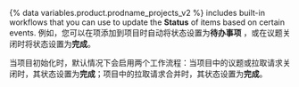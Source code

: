 {% data variables.product.prodname_projects_v2 %} includes built-in workflows that you can use to update the **Status** of items based on certain events. 例如，您可以在项添加到项目时自动将状态设置为**待办事项** ，或在议题关闭时将状态设置为**完成**。

当项目初始化时，默认情况下会启用两个工作流程：当项目中的议题或拉取请求关闭时，其状态设置为**完成**；项目中的拉取请求合并时，其状态设置为**完成**。
